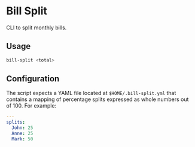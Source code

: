 # Bill Split

CLI to split monthly bills.

## Usage

```bash
bill-split <total>
```

## Configuration

The script expects a YAML file located at `$HOME/.bill-split.yml` that contains
a mapping of percentage splits expressed as whole numbers out of 100. For
example:

```yaml
---
splits:
  John: 25
  Anne: 25
  Mark: 50
```
